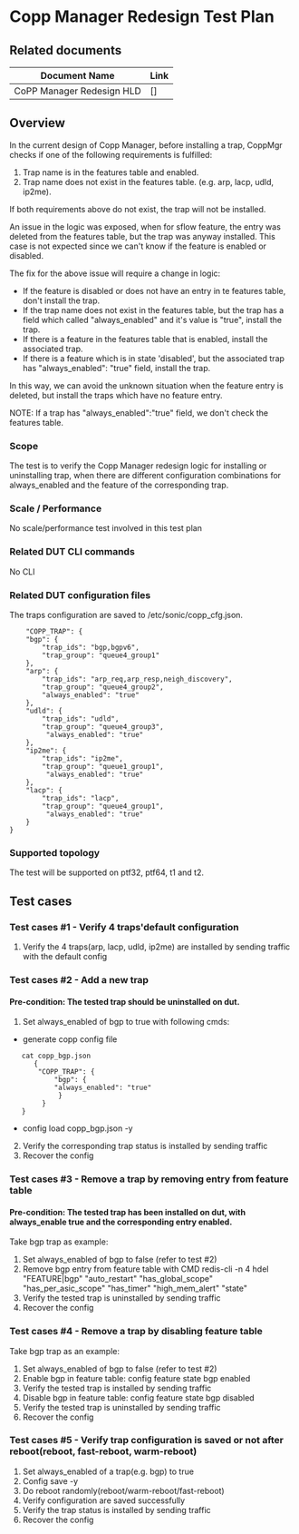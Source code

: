 # Copp Manager Redesign Test Plan

## Related documents

| **Document Name** | **Link** |
|-------------------|----------|
| CoPP Manager Redesign HLD | []|


## Overview

In the current design of Copp Manager, before installing a trap, CoppMgr checks if one of the following requirements is fulfilled:

1. Trap name is in the features table and enabled.
2. Trap name does not exist in the features table. (e.g. arp, lacp, udld, ip2me).

If both requirements above do not exist, the trap will not be installed.

An issue in the logic was exposed, when for sflow feature, the entry was deleted from the features table, but the trap was anyway installed. This case is not expected since we can't know if the feature is enabled or disabled.

The fix for the above issue will require a change in logic:

+ If the feature is disabled or does not have an entry in te features table, don't install the trap.
+ If the trap name does not exist in the features table, but the trap has a field which called "always_enabled" and it's value is "true", install the trap.
+ If there is a feature in the features table that is enabled, install the associated trap.
+ If there is a feature which is in state 'disabled', but the associated trap has "always_enabled": "true" field, install the trap.

In this way, we can avoid the unknown situation when the feature entry is deleted, but install the traps which have no feature entry.

NOTE: If a trap has "always_enabled":"true" field, we don't check the features table.

### Scope

The test is to verify the Copp Manager redesign logic for installing or uninstalling trap, when there are different configuration combinations for always_enabled and the feature of the corresponding trap.   

### Scale / Performance

No scale/performance test involved in this test plan

### Related **DUT** CLI commands

No CLI

### Related DUT configuration files

The traps configuration are saved to  /etc/sonic/copp_cfg.json.

```
    "COPP_TRAP": {
    "bgp": {
        "trap_ids": "bgp,bgpv6",
        "trap_group": "queue4_group1"
    },
    "arp": {
        "trap_ids": "arp_req,arp_resp,neigh_discovery",
        "trap_group": "queue4_group2",
        "always_enabled": "true"
    },
    "udld": {
	    "trap_ids": "udld",
	    "trap_group": "queue4_group3",
         "always_enabled": "true"
    },
    "ip2me": {
	    "trap_ids": "ip2me",
	    "trap_group": "queue1_group1",
         "always_enabled": "true"
    },
    "lacp": {
	    "trap_ids": "lacp",
	    "trap_group": "queue4_group1",
         "always_enabled": "true"
    }
}
```
### Supported topology
The test will be supported on ptf32, ptf64, t1 and t2.


## Test cases
### Test cases #1 -  Verify 4 traps'default configuration
1. Verify the 4 traps(arp, lacp, udld, ip2me) are installed  by sending traffic with the default config

### Test cases #2 - Add a new trap
#### Pre-condition: The tested trap should be uninstalled on dut.
1. Set always_enabled of bgp to true with following cmds:
   
  + generate copp config file
```  
   cat copp_bgp.json
      {
       "COPP_TRAP": {
           "bgp": {
           "always_enabled": "true"
            }
        }
   }
```
   + config load copp_bgp.json -y
   
2. Verify the corresponding trap status is installed by sending traffic    
3. Recover the config

   
### Test cases #3 - Remove a trap by removing entry from feature table
#### Pre-condition: The tested trap has been installed on dut,  with always_enable true and the corresponding entry enabled.
Take bgp trap as example:
1. Set always_enabled of bgp to false (refer to test #2)
2. Remove bgp entry from feature table with CMD
   redis-cli -n 4 hdel "FEATURE|bgp" "auto_restart" "has_global_scope" "has_per_asic_scope" "has_timer" "high_mem_alert" "state" 
3. Verify the tested trap is uninstalled  by sending traffic
5. Recover the config   


### Test cases #4 - Remove a trap by disabling feature table
Take bgp trap as an example:
1. Set always_enabled of bgp to false (refer to test #2)
2. Enable bgp in feature table: config feature state bgp enabled    
3. Verify the tested trap is installed by sending traffic
4. Disable bgp in feature table: config feature state bgp disabled 
5. Verify the tested trap is uninstalled by sending traffic
6. Recover the config


   
### Test cases #5 - Verify trap configuration is saved or not after reboot(reboot, fast-reboot, warm-reboot)
1. Set always_enabled of a trap(e.g.  bgp) to true
2. Config save -y
3. Do reboot randomly(reboot/warm-reboot/fast-reboot)
4. Verify configuration are saved successfully
5. Verify the trap status is installed by sending traffic
6. Recover the config


